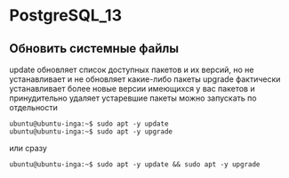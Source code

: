 # PostgreSQL_13
## Обновить системные файлы
update обновляет список доступных пакетов и их версий, но не устанавливает и не обновляет какие-либо пакеты
upgrade фактически устанавливает более новые версии имеющихся у вас пакетов и принудительно удаляет устаревшие пакеты
можно запускать по отдельности
```
ubuntu@ubuntu-inga:~$ sudo apt -y update
ubuntu@ubuntu-inga:~$ sudo apt -y upgrade
```
или сразу
```
ubuntu@ubuntu-inga:~$ sudo apt -y update && sudo apt -y upgrade
```
